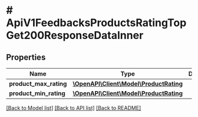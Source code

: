 # # ApiV1FeedbacksProductsRatingTopGet200ResponseDataInner

## Properties

Name | Type | Description | Notes
------------ | ------------- | ------------- | -------------
**product_max_rating** | [**\OpenAPI\Client\Model\ProductRating**](ProductRating.md) |  | [optional]
**product_min_rating** | [**\OpenAPI\Client\Model\ProductRating**](ProductRating.md) |  | [optional]

[[Back to Model list]](../../README.md#models) [[Back to API list]](../../README.md#endpoints) [[Back to README]](../../README.md)
